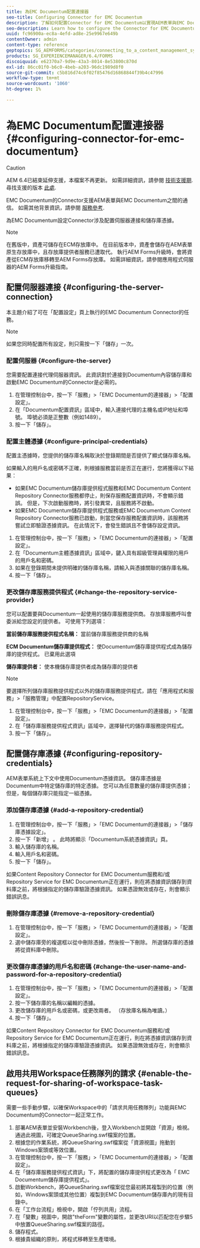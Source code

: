 ```yaml
---
title: 為EMC Documentum配置連接器
seo-title: Configuring Connector for EMC Documentum
description: 了解如何配置Connector for EMC Documentum以實現AEM表單與EMC Documentum之間的通信。
seo-description: Learn how to configure the Connector for EMC Documentum to enable communication between AEM forms and EMC Documentum.
uuid: fc96900a-ec8a-4efd-ad8e-25e9967e649b
contentOwner: admin
content-type: reference
geptopics: SG_AEMFORMS/categories/connecting_to_a_content_management_system
products: SG_EXPERIENCEMANAGER/6.4/FORMS
discoiquuid: e62370a7-9d9e-43a3-8014-8e53800c870d
exl-id: 86cc01f0-b6c0-4beb-a203-96dc1989d8f0
source-git-commit: c5b816d74c6f02f85476d16868844f39b4c47996
workflow-type: tm+mt
source-wordcount: '1060'
ht-degree: 1%

---
```


# 為EMC Documentum配置連接器 {#configuring-connector-for-emc-documentum}

>[!CAUTION]
>
>AEM 6.4已結束延伸支援，本檔案不再更新。 如需詳細資訊，請參閱 [技術支援期](https://helpx.adobe.com//tw/support/programs/eol-matrix.html). 尋找支援的版本 [此處](https://experienceleague.adobe.com/docs/).

EMC Documentum的Connector支援AEM表單與EMC Documentum之間的通信。 如需其他背景資訊，請參閱 [服務參考](https://www.adobe.com/go/learn_aemforms_services_63).

為EMC Documentum設定Connector涉及配置伺服器連接和儲存庫憑據。

>[!NOTE]
>
>在舊版中，資產可儲存在ECM存放庫中。 在目前版本中，資產會儲存在AEM表單原生存放庫中，且存放庫提供者服務已遭取代。 執行AEM Forms升級時，會將資產從ECM存放庫移轉至AEM Forms存放庫。 如需詳細資訊，請參閱應用程式伺服器的AEM Forms升級指南。

## 配置伺服器連接 {#configuring-the-server-connection}

本主題介紹了可在「配置設定」頁上執行的EMC Documentum Connector的任務。

>[!NOTE]
>
>如果您同時配置所有設定，則只需按一下「儲存」一次。

### 配置伺服器 {#configure-the-server}

您需要配置連接代理伺服器資訊。 此資訊對於連接到Documentum內容儲存庫和啟動EMC Documentum的Connector是必需的。

1. 在管理控制台中，按一下「服務」>「EMC Documentum的連接器」>「配置設定」。
1. 在「Documentum配置資訊」區域中，輸入連接代理的主機名或IP地址和埠號。 埠號必須是正整數（例如1489）。
1. 按一下「儲存」。

### 配置主體憑據 {#configure-principal-credentials}

配置主憑據時，您提供的儲存庫名稱取決於登錄期間是否提供了顯式儲存庫名稱。

如果輸入的用戶名或密碼不正確，則根據服務當前是否正在運行，您將獲得以下結果：

* 如果EMC Documentum儲存庫提供程式服務和EMC Documentum Content Repository Connector服務都停止，則保存服務配置資訊時，不會顯示錯誤。 但是，下次啟動服務時，將引發異常，且服務將不啟動。
* 如果EMC Documentum儲存庫提供程式服務或EMC Documentum Content Repository Connector服務已啟動，則當您保存服務配置資訊時，該服務將嘗試立即驗證憑據資訊。 在此情況下，會發生錯誤且不會儲存設定資訊。

1. 在管理控制台中，按一下「服務」>「EMC Documentum的連接器」>「配置設定」。
1. 在「Documentum主體憑據資訊」區域中，鍵入具有超級管理員權限的用戶的用戶名和密碼。
1. 如果在登錄期間未提供明確的儲存庫名稱，請輸入與憑據關聯的儲存庫名稱。
1. 按一下「儲存」。

### 更改儲存庫服務提供程式 {#change-the-repository-service-provider}

您可以配置要與Documentum一起使用的儲存庫服務提供商。 存放庫服務呼叫會委派給您設定的提供者。 可使用下列選項：

**當前儲存庫服務提供程式名稱：** 當前儲存庫服務提供商的名稱

**ECM Documentum儲存庫提供程式：** 使Documentum儲存庫提供程式成為儲存庫的提供程式。 已棄用此選項

**儲存庫提供者：** 使本機儲存庫提供者成為儲存庫的提供者

>[!NOTE]
>
>要選擇所列儲存庫服務提供程式以外的儲存庫服務提供程式，請在「應用程式和服務」>「服務管理」中配置RepositoryService。 <!-- Fix broken link (See Managing Services) -->

1. 在管理控制台中，按一下「服務」>「EMC Documentum的連接器」>「配置設定」。
1. 在「儲存庫服務提供程式資訊」區域中，選擇替代的儲存庫服務提供程式。
1. 按一下「儲存」。

## 配置儲存庫憑據 {#configuring-repository-credentials}

AEM表單系統上下文中使用Documentum憑據資訊。 儲存庫憑據是Documentum中特定儲存庫的特定憑據。 您可以為任意數量的儲存庫提供憑據；但是，每個儲存庫只能指定一組憑據。

### 添加儲存庫憑據 {#add-a-repository-credential}

1. 在管理控制台中，按一下「服務」>「EMC Documentum的連接器」>「儲存庫憑據設定」。
1. 按一下「新增」 。 此時將顯示「Documentum系統憑據資訊」頁。
1. 輸入儲存庫的名稱。
1. 輸入用戶名和密碼。
1. 按一下「儲存」。

如果Content Repository Connector for EMC Documentum服務和/或Repository Service for EMC Documentum正在運行，則在將憑據資訊儲存到資料庫之前，將根據指定的儲存庫驗證憑據資訊。 如果憑證無效或存在，則會顯示錯誤訊息。

### 刪除儲存庫憑據 {#remove-a-repository-credential}

1. 在管理控制台中，按一下「服務」>「EMC Documentum的連接器」>「配置設定」。
1. 選中儲存庫旁的複選框以從中刪除憑據，然後按一下刪除。 所選儲存庫的憑據將從資料庫中刪除。

### 更改儲存庫憑據的用戶名和密碼 {#change-the-user-name-and-password-for-a-repository-credential}

1. 在管理控制台中，按一下「服務」>「EMC Documentum的連接器」>「配置設定」。
1. 按一下儲存庫的名稱以編輯的憑據。
1. 更改儲存庫的用戶名或密碼，或更改兩者。 （存放庫名稱為唯讀。）
1. 按一下「儲存」。

如果Content Repository Connector for EMC Documentum服務和/或Repository Service for EMC Documentum正在運行，則在將憑據資訊儲存到資料庫之前，將根據指定的儲存庫驗證憑據資訊。 如果憑證無效或存在，則會顯示錯誤訊息。

## 啟用共用Workspace任務隊列的請求 {#enable-the-request-for-sharing-of-workspace-task-queues}

需要一些手動步驟，以確保Workspace中的「請求共用任務隊列」功能與EMC Documentum的Connector一起正常工作。

1. 部署AEM表單並安裝Workbench後，登入Workbench並開啟「資源」檢視。 通過此視圖，可確定QueueSharing.swf檔案的位置。
1. 根據您的作業系統，將QueueSharing.swf檔案從「資源視圖」拖動到Windows案頭或等效位置。
1. 在管理控制台中，按一下「服務」>「EMC Documentum的連接器」>「配置設定」。
1. 在「儲存庫服務提供程式資訊」下，將配置的儲存庫提供程式更改為「 EMC Documentum儲存庫提供程式」。
1. 啟動Workbench，將QueueSharing.swf檔案從您最初將其複製到的位置（例如，Windows案頭或其他位置）複製到EMC Documentum儲存庫內的現有目錄中。
1. 在「工作台流程」檢視中，開啟「佇列共用」流程。
1. 在「變數」視圖中，開啟&quot;theForm&quot;變數的屬性，並更改URI以匹配您在步驟5中放置QueueSharing.swf檔案的路徑。
1. 儲存程式。
1. 根據貴組織的原則，將程式移轉至生產環境。
